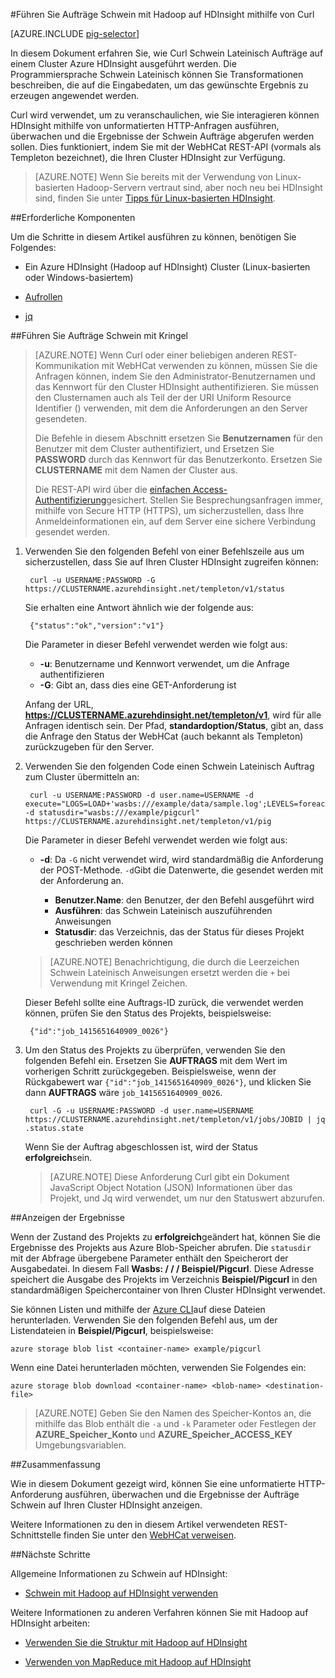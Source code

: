 <properties
   pageTitle="Verwenden von Hadoop Schwein mit Kringel in HDInsight | Microsoft Azure"
   description="Erfahren Sie, wie mit Curl Schwein Lateinisch Aufträge auf einem Cluster Hadoop in Azure HDInsight ausgeführt werden."
   services="hdinsight"
   documentationCenter=""
   authors="Blackmist"
   manager="jhubbard"
   editor="cgronlun"
    tags="azure-portal"/>

<tags
   ms.service="hdinsight"
   ms.devlang="na"
   ms.topic="article"
   ms.tgt_pltfrm="na"
   ms.workload="big-data"
   ms.date="08/23/2016"
   ms.author="larryfr"/>

#<a name="run-pig-jobs-with-hadoop-on-hdinsight-by-using-curl"></a>Führen Sie Aufträge Schwein mit Hadoop auf HDInsight mithilfe von Curl

[AZURE.INCLUDE [pig-selector](../../includes/hdinsight-selector-use-pig.md)]

In diesem Dokument erfahren Sie, wie Curl Schwein Lateinisch Aufträge auf einem Cluster Azure HDInsight ausgeführt werden. Die Programmiersprache Schwein Lateinisch können Sie Transformationen beschreiben, die auf die Eingabedaten, um das gewünschte Ergebnis zu erzeugen angewendet werden.

Curl wird verwendet, um zu veranschaulichen, wie Sie interagieren können HDInsight mithilfe von unformatierten HTTP-Anfragen ausführen, überwachen und die Ergebnisse der Schwein Aufträge abgerufen werden sollen. Dies funktioniert, indem Sie mit der WebHCat REST-API (vormals als Templeton bezeichnet), die Ihren Cluster HDInsight zur Verfügung.

> [AZURE.NOTE] Wenn Sie bereits mit der Verwendung von Linux-basierten Hadoop-Servern vertraut sind, aber noch neu bei HDInsight sind, finden Sie unter [Tipps für Linux-basierten HDInsight](hdinsight-hadoop-linux-information.md).

##<a name="a-idprereqaprerequisites"></a><a id="prereq"></a>Erforderliche Komponenten

Um die Schritte in diesem Artikel ausführen zu können, benötigen Sie Folgendes:

* Ein Azure HDInsight (Hadoop auf HDInsight) Cluster (Linux-basierten oder Windows-basiertem)

* [Aufrollen](http://curl.haxx.se/)

* [jq](http://stedolan.github.io/jq/)

##<a name="a-idcurlarun-pig-jobs-by-using-curl"></a><a id="curl"></a>Führen Sie Aufträge Schwein mit Kringel

> [AZURE.NOTE] Wenn Curl oder einer beliebigen anderen REST-Kommunikation mit WebHCat verwenden zu können, müssen Sie die Anfragen können, indem Sie den Administrator-Benutzernamen und das Kennwort für den Cluster HDInsight authentifizieren. Sie müssen den Clusternamen auch als Teil der der URI Uniform Resource Identifier () verwenden, mit dem die Anforderungen an den Server gesendeten.
>
> Die Befehle in diesem Abschnitt ersetzen Sie **Benutzernamen** für den Benutzer mit dem Cluster authentifiziert, und Ersetzen Sie **PASSWORD** durch das Kennwort für das Benutzerkonto. Ersetzen Sie **CLUSTERNAME** mit dem Namen der Cluster aus.
>
> Die REST-API wird über die [einfachen Access-Authentifizierung](http://en.wikipedia.org/wiki/Basic_access_authentication)gesichert. Stellen Sie Besprechungsanfragen immer, mithilfe von Secure HTTP (HTTPS), um sicherzustellen, dass Ihre Anmeldeinformationen ein, auf dem Server eine sichere Verbindung gesendet werden.

1. Verwenden Sie den folgenden Befehl von einer Befehlszeile aus um sicherzustellen, dass Sie auf Ihren Cluster HDInsight zugreifen können:

        curl -u USERNAME:PASSWORD -G https://CLUSTERNAME.azurehdinsight.net/templeton/v1/status

    Sie erhalten eine Antwort ähnlich wie der folgende aus:

        {"status":"ok","version":"v1"}

    Die Parameter in dieser Befehl verwendet werden wie folgt aus:

    * **-u**: Benutzername und Kennwort verwendet, um die Anfrage authentifizieren
    * **-G**: Gibt an, dass dies eine GET-Anforderung ist

    Anfang der URL, **https://CLUSTERNAME.azurehdinsight.net/templeton/v1**, wird für alle Anfragen identisch sein. Der Pfad, **standardoption/Status**, gibt an, dass die Anfrage den Status der WebHCat (auch bekannt als Templeton) zurückzugeben für den Server.

2. Verwenden Sie den folgenden Code einen Schwein Lateinisch Auftrag zum Cluster übermitteln an:

        curl -u USERNAME:PASSWORD -d user.name=USERNAME -d execute="LOGS=LOAD+'wasbs:///example/data/sample.log';LEVELS=foreach+LOGS+generate+REGEX_EXTRACT($0,'(TRACE|DEBUG|INFO|WARN|ERROR|FATAL)',1)+as+LOGLEVEL;FILTEREDLEVELS=FILTER+LEVELS+by+LOGLEVEL+is+not+null;GROUPEDLEVELS=GROUP+FILTEREDLEVELS+by+LOGLEVEL;FREQUENCIES=foreach+GROUPEDLEVELS+generate+group+as+LOGLEVEL,COUNT(FILTEREDLEVELS.LOGLEVEL)+as+count;RESULT=order+FREQUENCIES+by+COUNT+desc;DUMP+RESULT;" -d statusdir="wasbs:///example/pigcurl" https://CLUSTERNAME.azurehdinsight.net/templeton/v1/pig

    Die Parameter in dieser Befehl verwendet werden wie folgt aus:

    * **-d**: Da `-G` nicht verwendet wird, wird standardmäßig die Anforderung der POST-Methode. `-d`Gibt die Datenwerte, die gesendet werden mit der Anforderung an.

        * **Benutzer.Name**: den Benutzer, der den Befehl ausgeführt wird
        * **Ausführen**: das Schwein Lateinisch auszuführenden Anweisungen
        * **Statusdir**: das Verzeichnis, das der Status für dieses Projekt geschrieben werden können

    > [AZURE.NOTE] Benachrichtigung, die durch die Leerzeichen Schwein Lateinisch Anweisungen ersetzt werden die `+` bei Verwendung mit Kringel Zeichen.

    Dieser Befehl sollte eine Auftrags-ID zurück, die verwendet werden können, prüfen Sie den Status des Projekts, beispielsweise:

        {"id":"job_1415651640909_0026"}

3. Um den Status des Projekts zu überprüfen, verwenden Sie den folgenden Befehl ein. Ersetzen Sie **AUFTRAGS** mit dem Wert im vorherigen Schritt zurückgegeben. Beispielsweise, wenn der Rückgabewert war `{"id":"job_1415651640909_0026"}`, und klicken Sie dann **AUFTRAGS** wäre `job_1415651640909_0026`.

        curl -G -u USERNAME:PASSWORD -d user.name=USERNAME https://CLUSTERNAME.azurehdinsight.net/templeton/v1/jobs/JOBID | jq .status.state

    Wenn Sie der Auftrag abgeschlossen ist, wird der Status **erfolgreich**sein.

    > [AZURE.NOTE] Diese Anforderung Curl gibt ein Dokument JavaScript Object Notation (JSON) Informationen über das Projekt, und Jq wird verwendet, um nur den Statuswert abzurufen.

##<a name="a-idresultsaview-results"></a><a id="results"></a>Anzeigen der Ergebnisse

Wenn der Zustand des Projekts zu **erfolgreich**geändert hat, können Sie die Ergebnisse des Projekts aus Azure Blob-Speicher abrufen. Die `statusdir` mit der Abfrage übergebene Parameter enthält den Speicherort der Ausgabedatei. In diesem Fall **Wasbs: / / / Beispiel/Pigcurl**. Diese Adresse speichert die Ausgabe des Projekts im Verzeichnis **Beispiel/Pigcurl** in den standardmäßigen Speichercontainer von Ihren Cluster HDInsight verwendet.

Sie können Listen und mithilfe der [Azure CLI](../xplat-cli-install.md)auf diese Dateien herunterladen. Verwenden Sie den folgenden Befehl aus, um der Listendateien in **Beispiel/Pigcurl**, beispielsweise:

    azure storage blob list <container-name> example/pigcurl

Wenn eine Datei herunterladen möchten, verwenden Sie Folgendes ein:

    azure storage blob download <container-name> <blob-name> <destination-file>

> [AZURE.NOTE] Geben Sie den Namen des Speicher-Kontos an, die mithilfe das Blob enthält die `-a` und `-k` Parameter oder Festlegen der **AZURE\_Speicher\_Konto** und **AZURE\_Speicher\_ACCESS\_KEY** Umgebungsvariablen.

##<a name="a-idsummaryasummary"></a><a id="summary"></a>Zusammenfassung

Wie in diesem Dokument gezeigt wird, können Sie eine unformatierte HTTP-Anforderung ausführen, überwachen und die Ergebnisse der Aufträge Schwein auf Ihren Cluster HDInsight anzeigen.

Weitere Informationen zu den in diesem Artikel verwendeten REST-Schnittstelle finden Sie unter den [WebHCat verweisen](https://cwiki.apache.org/confluence/display/Hive/WebHCat+Reference).

##<a name="a-idnextstepsanext-steps"></a><a id="nextsteps"></a>Nächste Schritte

Allgemeine Informationen zu Schwein auf HDInsight:

* [Schwein mit Hadoop auf HDInsight verwenden](hdinsight-use-pig.md)

Weitere Informationen zu anderen Verfahren können Sie mit Hadoop auf HDInsight arbeiten:

* [Verwenden Sie die Struktur mit Hadoop auf HDInsight](hdinsight-use-hive.md)

* [Verwenden von MapReduce mit Hadoop auf HDInsight](hdinsight-use-mapreduce.md)
